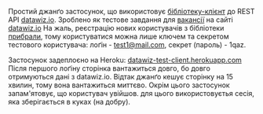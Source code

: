 Простий джанґо застосунок, що використовує [бібліотеку-клієнт](https://github.com/datawizio/pythonAPI) до REST API [datawiz.io](http://datawiz.io).
Зроблено як тестове завдання для [вакансії](https://datawiz.io/uk/jobs-catalog/back-end-developer/) на сайті [datawiz.io](datawiz.io)
На жаль, реєстрацію нових користувачів з бібліотеки [прибрали](https://github.com/datawizio/pythonAPI/commit/036c64d1199d6e489581259ff6c3cd4870ce503c#diff-789ce4d4d7f3daa6c4344478eebebe00), тому користуватися можна лише ключем та секретом тестового користувача: лоґін - test1@mail.com, секрет
(пароль) - 1qaz.

Застосунок задеплоєно на Heroku: [datawiz-test-client.herokuapp.com](https://datawiz-test-client.herokuapp.com/)
Після першого лоґіну сторінка вантажиться довго, бо довго отримуються дані з datawiz.io. Відтак джанґо кешує сторінку на 15 хвилин, тому вона вантажиться миттєво.
Окрім цього застосунок запам'ятовує, що користувач увійшов. для цього використовуєтья сесія, яка зберігається в куках (на добру).